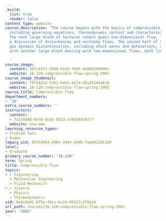 ```yaml
---
_build:
  list: true
  render: false
content_type: website
course_description: 'The course begins with the basics of compressible fluid dynamics,
  including governing equations, thermodynamic context and characteristic parameters.
  The next large block of lectures covers quasi-one-dimensional flow, followed by
  a discussion of disturbances and unsteady flows. The second half of the course comprises
  gas dynamic discontinuities, including shock waves and detonations, and concludes
  with another large block dealing with two-dimensional flows, both linear and non-linear.

  '
course_image:
  content: 307c45f1-59d8-b1d9-f045-da588399890c
  website: 16-120-compressible-flow-spring-2003
course_image_thumbnail:
  content: f9f2421d-53b2-b4e3-ae74-d6a3514da6c8
  website: 16-120-compressible-flow-spring-2003
course_title: Compressible Flow
department_numbers:
- '16'
extra_course_numbers: ''
instructors:
  content:
  - fa339388-6b76-8cbb-5423-a79d584207cf
  website: ocw-www
learning_resource_types:
- Problem Sets
- Exams
legacy_uid: 69fb9983-498c-1944-5b4b-7ae8422911d9
level:
- Graduate
primary_course_number: '16.120'
term: Spring
title: Compressible Flow
topics:
- - Engineering
  - Mechanical Engineering
  - Fluid Mechanics
- - Science
  - Physics
  - Thermodynamics
uid: 8a8e5b92-6f5a-48ca-bc2d-0431fc3f6b24
url_path: courses/16-120-compressible-flow-spring-2003
year: '2003'
---
```

